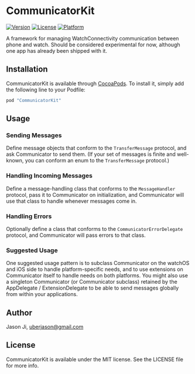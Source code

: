 # CommunicatorKit

[![Version](https://img.shields.io/cocoapods/v/CommunicatorKit.svg?style=flat)](http://cocoapods.org/pods/CommunicatorKit)
[![License](https://img.shields.io/cocoapods/l/CommunicatorKit.svg?style=flat)](http://cocoapods.org/pods/CommunicatorKit)
[![Platform](https://img.shields.io/cocoapods/p/CommunicatorKit.svg?style=flat)](http://cocoapods.org/pods/CommunicatorKit)

A framework for managing WatchConnectivity communication between phone and watch. Should be considered experimental for now, although one app has already been shipped with it. 

## Installation

CommunicatorKit is available through [CocoaPods](http://cocoapods.org). To install
it, simply add the following line to your Podfile:

```ruby
pod "CommunicatorKit"
```

## Usage
### Sending Messages
Define message objects that conform to the `TransferMessage` protocol, and ask Communicator to send them. (If your set of messages is finite and well-known, you can conform an enum to the `TransferMessage` protocol.)


### Handling Incoming Messages
Define a message-handling class that conforms to the `MessageHandler` protocol, pass it to Communicator on initialization, and Communicator will use that class to handle whenever messages come in. 


### Handling Errors
Optionally define a class that conforms to the `CommunicatorErrorDelegate` protocol, and Communicator will pass errors to that class.


### Suggested Usage
One suggested usage pattern is to subclass Communicator on the watchOS and iOS side to handle platform-specific needs, and to use extensions on Communicator itself to handle needs on both platforms. You might also use a singleton Communicator (or Communicator subclass) retained by the AppDelegate / ExtensionDelegate to be able to send messages globally from within your applications.

## Author

Jason Ji, uberjason@gmail.com

## License

CommunicatorKit is available under the MIT license. See the LICENSE file for more info.
